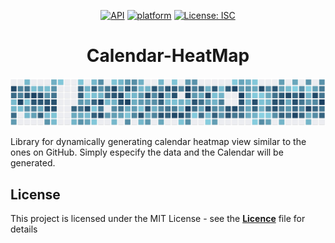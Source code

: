 
[banner]: ./calheatmap.png
[demo]: ./calheatmap-alt.png

<div align="center">

[![API](https://img.shields.io/badge/API-24%2B-brightgreen.svg?style=flat)](https://android-arsenal.com/api?level=24s)
[![platform](https://img.shields.io/badge/platform-Android-green.svg)](https://www.android.com)
[![License: ISC](https://img.shields.io/badge/License-MIT-blue.svg)](https://opensource.org/licenses/ISC)
</div>

<div align="center">
 
  <h1> Calendar-HeatMap </h1>

</div>

![Banner Demo][demo]

Library for dynamically generating calendar heatmap view similar to the ones on GitHub. Simply especify the data and the Calendar will be generated.

## License

This project is licensed under the MIT License - see the [**Licence**](./LICENSE) file for details
